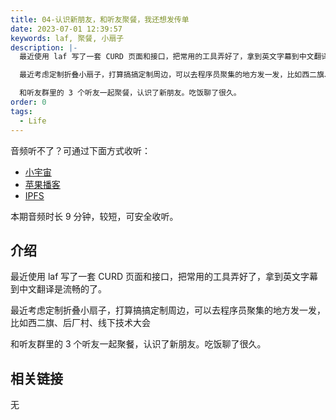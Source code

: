 ```yaml
---
title: 04-认识新朋友，和听友聚餐，我还想发传单
date: 2023-07-01 12:39:57
keywords: laf, 聚餐, 小扇子
description: |-
  最近使用 laf 写了一套 CURD 页面和接口，把常用的工具弄好了，拿到英文字幕到中文翻译是流畅的了。

  最近考虑定制折叠小扇子，打算搞搞定制周边，可以去程序员聚集的地方发一发，比如西二旗、后厂村、线下技术大会

  和听友群里的 3 个听友一起聚餐，认识了新朋友。吃饭聊了很久。
order: 0
tags:
  - Life
---
```


音频听不了？可通过下面方式收听：

- [小宇宙](https://www.xiaoyuzhoufm.com/episode/649f09ccec448b75fd7bf782)
- [苹果播客](https://podcasts.apple.com/cn/podcast/%E5%92%BF%E5%91%80-%E8%83%BD%E8%B7%91%E5%B0%B1%E8%A1%8C/id1695704262?i=1000619244613)
- [IPFS](ipfs://bafybeicfc2hmjse2k2w75whz37tzj36mpeo6s6cxrne4235i7vb6whjns4)

本期音频时长 9 分钟，较短，可安全收听。

## 介绍

最近使用 laf 写了一套 CURD 页面和接口，把常用的工具弄好了，拿到英文字幕到中文翻译是流畅的了。

最近考虑定制折叠小扇子，打算搞搞定制周边，可以去程序员聚集的地方发一发，比如西二旗、后厂村、线下技术大会

和听友群里的 3 个听友一起聚餐，认识了新朋友。吃饭聊了很久。

## 相关链接

无
